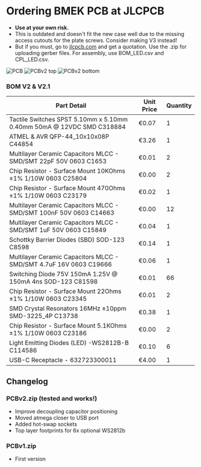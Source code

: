 # Ordering BMEK PCB at JLCPCB

- **Use at your own risk.**
- This is outdated and doesn't fit the new case well due to the missing access cutouts for the plate screws. Consider making V3 instead!
- But if you must, go to [jlcpcb.com](https://jlcpcb.com) and get a quotation. Use the .zip for uploading gerber files. For assembly, use BOM_LED.csv and CPL_LED.csv.


![PCB](https://i.imgur.com/Gihmnn3.png)
![PCBv2 top](https://i.imgur.com/iHjo18j.jpg)
![PCBv2 bottom](https://i.imgur.com/7royTzh.jpg)

### BOM V2 & V2.1

**Part Detail**|**Unit Price**|**Quantity**
-----|-----|-----
Tactile Switches SPST 5.10mm x 5.10mm 0.40mm 50mA @ 12VDC SMD C318884|€0.07|1
ATMEL & AVR QFP-44\_10x10x08P C44854|€3.26|1
Multilayer Ceramic Capacitors MLCC - SMD/SMT 22pF 50V 0603 C1653|€0.01|2
Chip Resistor - Surface Mount 10KOhms ±1% 1/10W 0603 C25804|€0.00|2
Chip Resistor - Surface Mount 470Ohms ±1% 1/10W 0603 C23179|€0.02|1
Multilayer Ceramic Capacitors MLCC - SMD/SMT 100nF 50V 0603 C14663|€0.00|12
Multilayer Ceramic Capacitors MLCC - SMD/SMT 1uF 50V 0603 C15849|€0.04|1
Schottky Barrier Diodes (SBD) SOD-123 C8598|€0.14|1
Multilayer Ceramic Capacitors MLCC - SMD/SMT 4.7uF 16V 0603 C19666|€0.06|1
Switching Diode 75V 150mA 1.25V @ 150mA 4ns SOD-123 C81598|€0.01|66
Chip Resistor - Surface Mount 22Ohms ±1% 1/10W 0603 C23345|€0.01|2
SMD Crystal Resonators 16MHz ±10ppm SMD-3225\_4P C13738|€0.38|1
Chip Resistor - Surface Mount 5.1KOhms ±1% 1/10W 0603 C23186|€0.00|2
Light Emitting Diodes (LED) -WS2812B-B C114586|€0.10|6
USB-C Receptacle - 632723300011|€4.00|1


## Changelog

### PCBv2.zip (tested and works!)
- Improve decoupling capacitor positioning
- Moved atmega closer to USB port
- Added hot-swap sockets
- Top layer footprints for 6x optional WS2812b 

### PCBv1.zip
- First version

